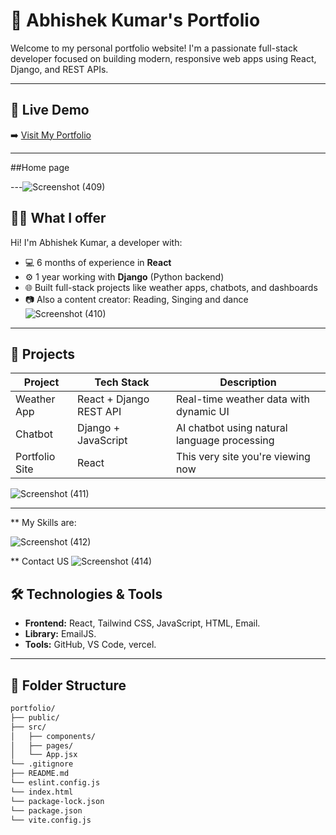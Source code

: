 # 🌟 Abhishek Kumar's Portfolio

Welcome to my personal portfolio website! I'm a passionate full-stack developer focused on building modern, responsive web apps using React, Django, and REST APIs.

---

## 🔗 Live Demo

➡️ [Visit My Portfolio](https://abhishekkumar-lovat.vercel.app/)

---
##Home page

---![Screenshot (409)](https://github.com/user-attachments/assets/38658dfd-3089-4b5f-b63d-720e217307d1)

## 🧑‍💻 What I offer

Hi! I'm Abhishek Kumar, a developer with:
- 💻 6 months of experience in **React**
- ⚙️ 1 year working with **Django** (Python backend)
- 🌐 Built full-stack projects like weather apps, chatbots, and dashboards
- 📷 Also a content creator: Reading, Singing and dance
![Screenshot (410)](https://github.com/user-attachments/assets/bdf6effd-49e4-4b5d-bdb2-3c457755e716)

---

## 🚀 Projects

| Project         | Tech Stack              | Description                                      |
|----------------|-------------------------|--------------------------------------------------|
| Weather App     | React + Django REST API | Real-time weather data with dynamic UI           |
| Chatbot         | Django + JavaScript     | AI chatbot using natural language processing     |
| Portfolio Site  | React                   | This very site you're viewing now                |


![Screenshot (411)](https://github.com/user-attachments/assets/2f3c7fb1-c44b-47a9-b19e-3e515b4d515a)

---

** My Skills are:

![Screenshot (412)](https://github.com/user-attachments/assets/6ea48607-3688-4e60-a640-8e69a1af06d5)

** Contact US
![Screenshot (414)](https://github.com/user-attachments/assets/7d0bdfdc-0272-40e5-9a72-58b3859e3005)



## 🛠️ Technologies & Tools

- **Frontend:** React, Tailwind CSS, JavaScript, HTML, Email.
- **Library:** EmailJS.
- **Tools:** GitHub, VS Code, vercel.

---

## 📂 Folder Structure

```bash
portfolio/
├── public/
├── src/
│   ├── components/
│   ├── pages/
│   └── App.jsx
└── .gitignore
├── README.md
└── eslint.config.js
└── index.html
└── package-lock.json
└── package.json
└── vite.config.js
